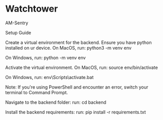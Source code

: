 # Watchtower

AM-Sentry

Setup Guide

Create a virtual environment for the backend. Ensure you have python installed on ur device.
On MacOS, run: python3 -m venv env

On Windows, run: python -m venv env

Activate the virtual environment.
On MacOS, run: source env/bin/activate

On Windows, run: env\Scripts\activate.bat

Note: If you're using PowerShell and encounter an error, switch your terminal to Command Prompt.

Navigate to the backend folder:
run: cd backend

Install the backend requirements:
run: pip install -r requirements.txt
